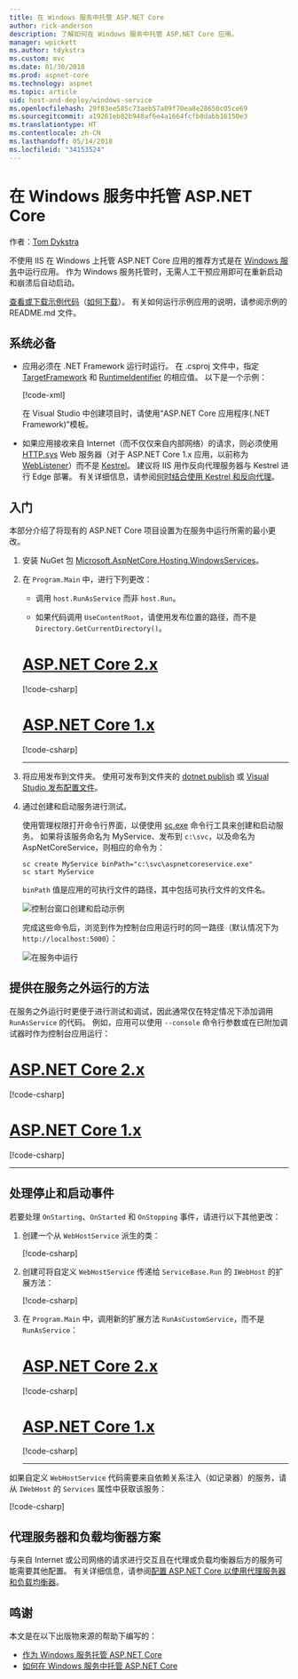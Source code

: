 ```yaml
---
title: 在 Windows 服务中托管 ASP.NET Core
author: rick-anderson
description: 了解如何在 Windows 服务中托管 ASP.NET Core 应用。
manager: wpickett
ms.author: tdykstra
ms.custom: mvc
ms.date: 01/30/2018
ms.prod: aspnet-core
ms.technology: aspnet
ms.topic: article
uid: host-and-deploy/windows-service
ms.openlocfilehash: 29f83ee585c73aeb57a09f70ea8e28650c05ce69
ms.sourcegitcommit: a19261eb82b948af6e4a1664fcfb8dabb16150e3
ms.translationtype: HT
ms.contentlocale: zh-CN
ms.lasthandoff: 05/14/2018
ms.locfileid: "34153524"
---
```

# <a name="host-aspnet-core-in-a-windows-service"></a>在 Windows 服务中托管 ASP.NET Core

作者：[Tom Dykstra](https://github.com/tdykstra)

不使用 IIS 在 Windows 上托管 ASP.NET Core 应用的推荐方式是在 [Windows 服务](/dotnet/framework/windows-services/introduction-to-windows-service-applications)中运行应用。 作为 Windows 服务托管时，无需人工干预应用即可在重新启动和崩溃后自动启动。

[查看或下载示例代码](https://github.com/aspnet/Docs/tree/master/aspnetcore/host-and-deploy/windows-service/sample)（[如何下载](xref:tutorials/index#how-to-download-a-sample)）。 有关如何运行示例应用的说明，请参阅示例的 README.md 文件。

## <a name="prerequisites"></a>系统必备

* 应用必须在 .NET Framework 运行时运行。 在 .csproj 文件中，指定 [TargetFramework](/nuget/schema/target-frameworks) 和 [RuntimeIdentifier](/dotnet/articles/core/rid-catalog) 的相应值。 以下是一个示例：

  [!code-xml[](windows-service/sample/AspNetCoreService.csproj?range=3-6)]

  在 Visual Studio 中创建项目时，请使用“ASP.NET Core 应用程序(.NET Framework)”模板。

* 如果应用接收来自 Internet（而不仅仅来自内部网络）的请求，则必须使用 [HTTP.sys](xref:fundamentals/servers/httpsys) Web 服务器（对于 ASP.NET Core 1.x 应用，以前称为 [WebListener](xref:fundamentals/servers/weblistener)）而不是 [Kestrel](xref:fundamentals/servers/kestrel)。 建议将 IIS 用作反向代理服务器与 Kestrel 进行 Edge 部署。 有关详细信息，请参阅[何时结合使用 Kestrel 和反向代理](xref:fundamentals/servers/kestrel#when-to-use-kestrel-with-a-reverse-proxy)。

## <a name="get-started"></a>入门

本部分介绍了将现有的 ASP.NET Core 项目设置为在服务中运行所需的最小更改。

1. 安装 NuGet 包 [Microsoft.AspNetCore.Hosting.WindowsServices](https://www.nuget.org/packages/Microsoft.AspNetCore.Hosting.WindowsServices/)。

2. 在 `Program.Main` 中，进行下列更改：

   * 调用 `host.RunAsService` 而非 `host.Run`。

   * 如果代码调用 `UseContentRoot`，请使用发布位置的路径，而不是 `Directory.GetCurrentDirectory()`。

   # <a name="aspnet-core-2xtabaspnetcore2x"></a>[ASP.NET Core 2.x](#tab/aspnetcore2x/)

   [!code-csharp[](windows-service/sample/Program.cs?name=ServiceOnly&highlight=3-4,7,12)]

   # <a name="aspnet-core-1xtabaspnetcore1x"></a>[ASP.NET Core 1.x](#tab/aspnetcore1x/)

   [!code-csharp[](windows-service/sample_snapshot/Program.cs?name=ServiceOnly&highlight=3-4,8,14)]

   ---

3. 将应用发布到文件夹。 使用可发布到文件夹的 [dotnet publish](/dotnet/articles/core/tools/dotnet-publish) 或 [Visual Studio 发布配置文件](xref:host-and-deploy/visual-studio-publish-profiles)。

4. 通过创建和启动服务进行测试。

   使用管理权限打开命令行界面，以便使用 [sc.exe](https://technet.microsoft.com/library/bb490995) 命令行工具来创建和启动服务。 如果将该服务命名为 MyService、发布到 `c:\svc`，以及命名为 AspNetCoreService，则相应的命令为：

   ```console
   sc create MyService binPath="c:\svc\aspnetcoreservice.exe"
   sc start MyService
   ```

   `binPath` 值是应用的可执行文件的路径，其中包括可执行文件的文件名。

   ![控制台窗口创建和启动示例](windows-service/_static/create-start.png)

   完成这些命令后，浏览到作为控制台应用运行时的同一路径（默认情况下为 `http://localhost:5000`）：

   ![在服务中运行](windows-service/_static/running-in-service.png)

## <a name="provide-a-way-to-run-outside-of-a-service"></a>提供在服务之外运行的方法

在服务之外运行时更便于进行测试和调试，因此通常仅在特定情况下添加调用 `RunAsService` 的代码。 例如，应用可以使用 `--console` 命令行参数或在已附加调试器时作为控制台应用运行：

# <a name="aspnet-core-2xtabaspnetcore2x"></a>[ASP.NET Core 2.x](#tab/aspnetcore2x/)

[!code-csharp[](windows-service/sample/Program.cs?name=ServiceOrConsole)]

# <a name="aspnet-core-1xtabaspnetcore1x"></a>[ASP.NET Core 1.x](#tab/aspnetcore1x/)

[!code-csharp[](windows-service/sample_snapshot/Program.cs?name=ServiceOrConsole)]

---

## <a name="handle-stopping-and-starting-events"></a>处理停止和启动事件

若要处理 `OnStarting`、`OnStarted` 和 `OnStopping` 事件，请进行以下其他更改：

1. 创建一个从 `WebHostService` 派生的类：

   [!code-csharp[](windows-service/sample/CustomWebHostService.cs?name=NoLogging)]

2. 创建可将自定义 `WebHostService` 传递给 `ServiceBase.Run` 的 `IWebHost` 的扩展方法：

   [!code-csharp[](windows-service/sample/WebHostServiceExtensions.cs?name=ExtensionsClass)]

3. 在 `Program.Main` 中，调用新的扩展方法 `RunAsCustomService`，而不是 `RunAsService`：

   # <a name="aspnet-core-2xtabaspnetcore2x"></a>[ASP.NET Core 2.x](#tab/aspnetcore2x/)

   [!code-csharp[](windows-service/sample/Program.cs?name=HandleStopStart&highlight=24)]

   # <a name="aspnet-core-1xtabaspnetcore1x"></a>[ASP.NET Core 1.x](#tab/aspnetcore1x/)

   [!code-csharp[](windows-service/sample_snapshot/Program.cs?name=HandleStopStart&highlight=26)]

   ---

如果自定义 `WebHostService` 代码需要来自依赖关系注入（如记录器）的服务，请从 `IWebHost` 的 `Services` 属性中获取该服务：

[!code-csharp[](windows-service/sample/CustomWebHostService.cs?name=Logging&highlight=7)]

## <a name="proxy-server-and-load-balancer-scenarios"></a>代理服务器和负载均衡器方案

与来自 Internet 或公司网络的请求进行交互且在代理或负载均衡器后方的服务可能需要其他配置。 有关详细信息，请参阅[配置 ASP.NET Core 以使用代理服务器和负载均衡器](xref:host-and-deploy/proxy-load-balancer)。

## <a name="acknowledgments"></a>鸣谢

本文是在以下出版物来源的帮助下编写的：

* [作为 Windows 服务托管 ASP.NET Core](https://stackoverflow.com/questions/37346383/hosting-asp-net-core-as-windows-service/37464074)
* [如何在 Windows 服务中托管 ASP.NET Core](https://dotnetthoughts.net/how-to-host-your-aspnet-core-in-a-windows-service/)
